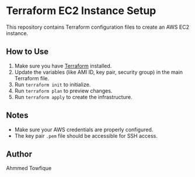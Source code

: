 # Terraform EC2 Instance Setup

This repository contains Terraform configuration files to create an AWS EC2 instance.

## How to Use

1. Make sure you have [Terraform](https://www.terraform.io/downloads.html) installed.
2. Update the variables (like AMI ID, key pair, security group) in the main Terraform file.
3. Run `terraform init` to initialize.
4. Run `terraform plan` to preview changes.
5. Run `terraform apply` to create the infrastructure.

## Notes

- Make sure your AWS credentials are properly configured.
- The key pair `.pem` file should be accessible for SSH access.

## Author

Ahmmed Towfique
